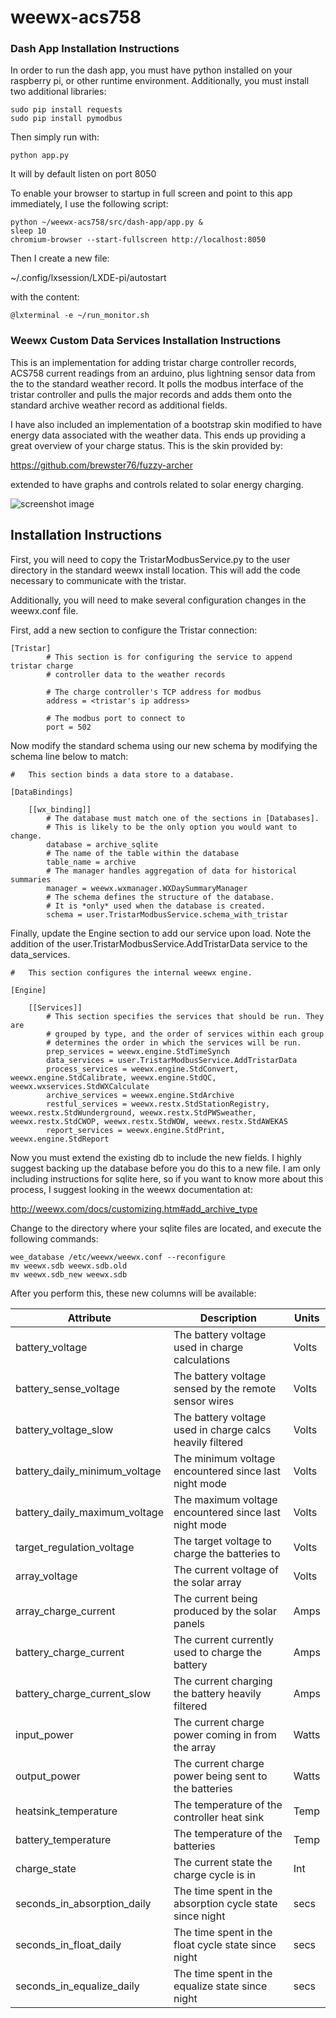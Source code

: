 # weewx-acs758

### Dash App Installation Instructions

In order to run the dash app, you must have python installed on your raspberry pi,
or other runtime environment.  Additionally, you must install two additional libraries:

```
sudo pip install requests
sudo pip install pymodbus
```

Then simply run with:

```
python app.py
```

It will by default listen on port 8050

To enable your browser to startup in full screen and point to this app immediately, I use the following script:

```
python ~/weewx-acs758/src/dash-app/app.py &
sleep 10
chromium-browser --start-fullscreen http://localhost:8050
```

Then I create a new file:

~/.config/lxsession/LXDE-pi/autostart

with the content:

```
@lxterminal -e ~/run_monitor.sh
```

### Weewx Custom Data Services Installation Instructions

This is an implementation for adding tristar charge controller records, ACS758 current readings from an arduino,
plus lightning sensor data from the 
to the standard weather record.  It polls the modbus interface of the
tristar controller and pulls the major records and adds them onto
the standard archive weather record as additional fields.

I have also included an implementation of a bootstrap skin modified to
have energy data associated with the weather data.  This ends up providing
a great overview of your charge status.  This is the skin provided by:

https://github.com/brewster76/fuzzy-archer

extended to have graphs and controls related to solar energy charging.

![screenshot image](https://github.com/jim-olsen/weewx_tristar/blob/master/screenshot.png "Screenshot of Daily Energy Scree")

## Installation Instructions
First, you will need to copy the TristarModbusService.py to the user
directory in the standard weewx install location.  This will add the
code necessary to communicate with the tristar.

Additionally, you will need to make several configuration changes in
the weewx.conf file.

First, add a new section to configure the Tristar connection:

```
[Tristar]
        # This section is for configuring the service to append tristar charge
        # controller data to the weather records

        # The charge controller's TCP address for modbus
        address = <tristar's ip address>

        # The modbus port to connect to
        port = 502

```

Now modify the standard schema using our new schema by modifying the
schema line below to match:

```
#   This section binds a data store to a database.

[DataBindings]

    [[wx_binding]]
        # The database must match one of the sections in [Databases].
        # This is likely to be the only option you would want to change.
        database = archive_sqlite
        # The name of the table within the database
        table_name = archive
        # The manager handles aggregation of data for historical summaries
        manager = weewx.wxmanager.WXDaySummaryManager
        # The schema defines the structure of the database.
        # It is *only* used when the database is created.
        schema = user.TristarModbusService.schema_with_tristar
```

Finally, update the Engine section to add our service upon load.  Note the
addition of the user.TristarModbusService.AddTristarData service to the
data_services.

```
#   This section configures the internal weewx engine.

[Engine]

    [[Services]]
        # This section specifies the services that should be run. They are
        # grouped by type, and the order of services within each group
        # determines the order in which the services will be run.
        prep_services = weewx.engine.StdTimeSynch
        data_services = user.TristarModbusService.AddTristarData
        process_services = weewx.engine.StdConvert, weewx.engine.StdCalibrate, weewx.engine.StdQC, weewx.wxservices.StdWXCalculate
        archive_services = weewx.engine.StdArchive
        restful_services = weewx.restx.StdStationRegistry, weewx.restx.StdWunderground, weewx.restx.StdPWSweather, weewx.restx.StdCWOP, weewx.restx.StdWOW, weewx.restx.StdAWEKAS
        report_services = weewx.engine.StdPrint, weewx.engine.StdReport
```

Now you must extend the existing db to include the new fields.  I highly
suggest backing up the database before you do this to a new file.  I am
only including instructions for sqlite here, so if you want to know more
about this process, I suggest looking in the weewx documentation at:

http://weewx.com/docs/customizing.htm#add_archive_type

Change to the directory where your sqlite files are located, and execute
the following commands:

```
wee_database /etc/weewx/weewx.conf --reconfigure
mv weewx.sdb weewx.sdb.old
mv weewx.sdb_new weewx.sdb
```

After you perform this, these new columns will be available:

| Attribute                       | Description                                                | Units |
| ------------------------------- | ---------------------------------------------------------- | ----- |
| battery_voltage                 | The battery voltage used in charge calculations            | Volts |
| battery_sense_voltage           | The battery voltage sensed by the remote sensor wires      | Volts |
| battery_voltage_slow            | The battery voltage used in charge calcs heavily filtered  | Volts | 
| battery_daily_minimum_voltage   | The minimum voltage encountered since last night mode      | Volts |
| battery_daily_maximum_voltage   | The maximum voltage encountered since last night mode      | Volts |
| target_regulation_voltage       | The target voltage to charge the batteries to              | Volts |
| array_voltage                   | The current voltage of the solar array                     | Volts |
| array_charge_current            | The current being produced by the solar panels             | Amps  |
| battery_charge_current          | The current currently used to charge the battery           | Amps  |
| battery_charge_current_slow     | The current charging the battery heavily filtered          | Amps  |
| input_power                     | The current charge power coming in from the array          | Watts |
| output_power                    | The current charge power being sent to the batteries       | Watts |
| heatsink_temperature            | The temperature of the controller heat sink                | Temp  |
| battery_temperature             | The temperature of the batteries                           | Temp  |
| charge_state                    | The current state the charge cycle is in                   | Int   |
| seconds_in_absorption_daily     | The time spent in the absorption cycle state since night   | secs  |
| seconds_in_float_daily          | The time spent in the float cycle state since night        | secs  |
| seconds_in_equalize_daily       | The time spent in the equalize state since night           | secs  |
